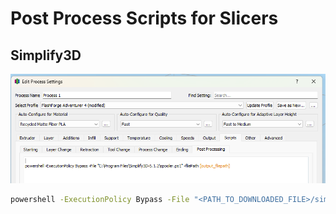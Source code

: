 # Post Process Scripts for Slicers

## Simplify3D
![Simplify3D Post Processing Script Settings](simplify3d.png)

```bash
powershell -ExecutionPolicy Bypass -File "<PATH_TO_DOWNLOADED_FILE>/simplify3d.ps1" -filePath [output_filepath]
```
